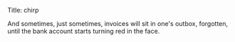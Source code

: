 Title: chirp

And sometimes, just sometimes, invoices will sit in one's outbox, forgotten, until the bank account starts turning red in the face.
